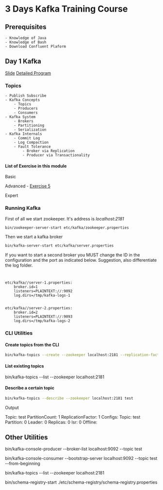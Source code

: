 # 3 Days Kafka Training Course

## Prerequisites
    
    - Knowledge of Java
    - Knowledge of Bash
    - Download Confluent Plaform

## Day 1 Kafka

[Slide]()
[Detailed Program]()

### Topics

    - Publish Subscribe
    - Kafka Concepts
        - Topics
        - Producers
        - Consumers
    - Kafka System
        - Brokers
        - Partitioning
        - Serialization
    - Kafka Internals
        - Commit Log
        - Log Compaction
        - Fault Tolerance
            - Broker via Replication
            - Producer via Transactionality

#### List of Exercise in this module

Basic

Advanced
    - [Exercise 5](src/main/java/kafka/advanced/exercise5/Readme.md)

Expert


###  Running Kafka 

First of all we start zookeeper. It's address is *localhost:2181*
```bash
bin/zookeeper-server-start etc/kafka/zookeeper.properties
```


Then we start a kafka broker

```bash
bin/kafka-server-start etc/kafka/server.properties

```

If you want to start a second broker you MUST change the ID in the configuration and the port
as indicated below. Suggestion, also differentiate the log folder.
```lombok.config


etc/kafka//server-1.properties:
    broker.id=1
    listeners=PLAINTEXT://:9092
    log.dirs=/tmp/kafka-logs-1
    

etc/kafka//server-2.properties:
    broker.id=2
    listeners=PLAINTEXT://:9093
    log.dirs=/tmp/kafka-logs-2
```

### CLI Utilities

#### Create topics from the CLI

```bash
bin/kafka-topics --create --zookeeper localhost:2181 --replication-factor X --partitions Y --topic <name>
```

#### List existing topics 
bin/kafka-topics --list --zookeeper localhost:2181 

#### Describe a certain topic

```bash
bin/kafka-topics --describe --zookeeper localhost:2181 test
```
Output 

Topic: test	PartitionCount: 1	ReplicationFactor: 1	Configs:
Topic: test	Partition: 0	Leader: 0	Replicas: 0	Isr: 0	Offline:


## Other Utilities

bin/kafka-console-producer --broker-list localhost:9092 --topic test

bin/kafka-console-consumer --bootstrap-server localhost:9092 --topic test --from-beginning

bin/kafka-topics --list --zookeeper localhost:2181

bin/schema-registry-start ./etc/schema-registry/schema-registry.properties